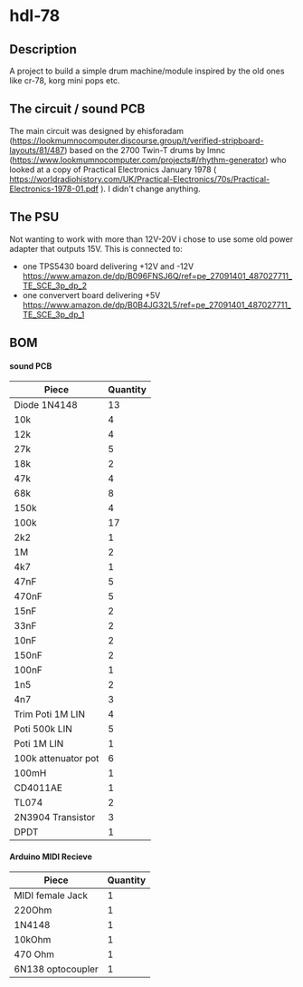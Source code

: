 # hdl-78

## Description
A project to build a simple drum machine/module inspired by the old ones like cr-78, korg mini pops etc.

## The circuit / sound PCB
The main circuit was designed by ehisforadam (https://lookmumnocomputer.discourse.group/t/verified-stripboard-layouts/81/487) based on the 2700 Twin-T drums by lmnc (https://www.lookmumnocomputer.com/projects#/rhythm-generator) who looked at a copy of Practical Electronics January 1978 ( https://worldradiohistory.com/UK/Practical-Electronics/70s/Practical-Electronics-1978-01.pdf ). I didn't change anything.

## The PSU
Not wanting to work with more than 12V-20V i chose to use some old power adapter that outputs 15V. This is connected to:

- one TPS5430 board delivering +12V and -12V https://www.amazon.de/dp/B096FNSJ6Q/ref=pe_27091401_487027711_TE_SCE_3p_dp_2
- one conververt board delivering +5V https://www.amazon.de/dp/B0B4JG32L5/ref=pe_27091401_487027711_TE_SCE_3p_dp_1

## BOM

#### sound PCB

|     Piece           | Quantity |
|---------------------|----------|
| Diode 1N4148        |       13 |
| 10k                 |        4 |
| 12k                 |        4 |
| 27k                 |        5 |
| 18k                 |        2 |
| 47k                 |        4 |
| 68k                 |        8 |
| 150k                |        4 |
| 100k                |       17 |
| 2k2	              |        1 |
| 1M	              |        2 |
| 4k7                 |        1 |
| 47nF                |	       5 |
| 470nF	              |        5 |
| 15nF	              |        2 |
| 33nF	              |        2 |
| 10nF	              |        2 |
| 150nF	              |        2 |
| 100nF	              |        1 |
| 1n5	              |        2 |
| 4n7	              |        3 |	
| Trim Poti 1M LIN    |	       4 |
| Poti 500k LIN       |	       5 |
| Poti 1M LIN         |        1 |
| 100k attenuator pot |	       6 |
| 100mH	              |        1 |
| CD4011AE	      |        1 |
| TL074	              |        2 |
| 2N3904 Transistor   |        3 |
| DPDT	              |        1 |

#### Arduino MIDI Recieve

|     Piece     | Quantity |
|---------------|----------|
| MIDI female Jack |     1 |
| 220Ohm        |        1 |
| 1N4148        |        1 |
| 10kOhm	      |        1 |
| 470 Ohm       |	       1 |
| 6N138 optocoupler | 	 1 |

	
